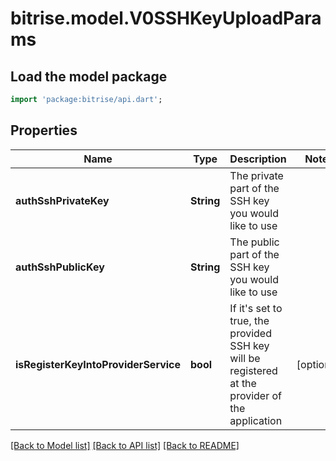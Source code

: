 # bitrise.model.V0SSHKeyUploadParams

## Load the model package
```dart
import 'package:bitrise/api.dart';
```

## Properties
Name | Type | Description | Notes
------------ | ------------- | ------------- | -------------
**authSshPrivateKey** | **String** | The private part of the SSH key you would like to use | 
**authSshPublicKey** | **String** | The public part of the SSH key you would like to use | 
**isRegisterKeyIntoProviderService** | **bool** | If it's set to true, the provided SSH key will be registered at the provider of the application | [optional] 

[[Back to Model list]](../README.md#documentation-for-models) [[Back to API list]](../README.md#documentation-for-api-endpoints) [[Back to README]](../README.md)


